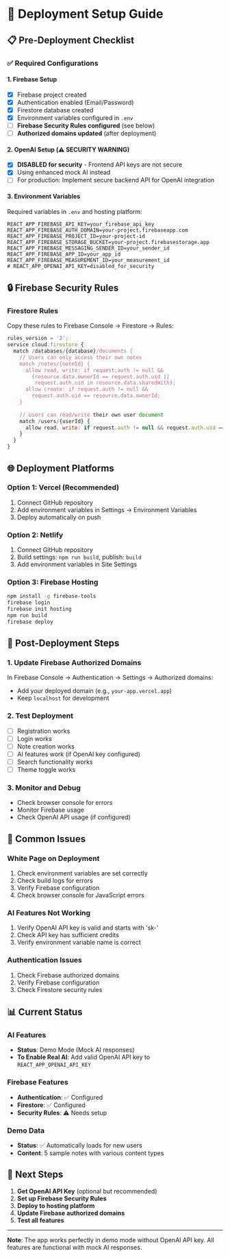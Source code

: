 # 🚀 Deployment Setup Guide

## 📋 Pre-Deployment Checklist

### ✅ Required Configurations

#### 1. Firebase Setup
- [x] Firebase project created
- [x] Authentication enabled (Email/Password)
- [x] Firestore database created
- [x] Environment variables configured in `.env`
- [ ] **Firebase Security Rules configured** (see below)
- [ ] **Authorized domains updated** (after deployment)

#### 2. OpenAI Setup (⚠️ SECURITY WARNING)
- [x] **DISABLED for security** - Frontend API keys are not secure
- [x] Using enhanced mock AI instead
- [ ] For production: Implement secure backend API for OpenAI integration

#### 3. Environment Variables
Required variables in `.env` and hosting platform:
```
REACT_APP_FIREBASE_API_KEY=your_firebase_api_key
REACT_APP_FIREBASE_AUTH_DOMAIN=your-project.firebaseapp.com
REACT_APP_FIREBASE_PROJECT_ID=your-project-id
REACT_APP_FIREBASE_STORAGE_BUCKET=your-project.firebasestorage.app
REACT_APP_FIREBASE_MESSAGING_SENDER_ID=your_sender_id
REACT_APP_FIREBASE_APP_ID=your_app_id
REACT_APP_FIREBASE_MEASUREMENT_ID=your_measurement_id
# REACT_APP_OPENAI_API_KEY=disabled_for_security
```

## 🔒 Firebase Security Rules

### Firestore Rules
Copy these rules to Firebase Console → Firestore → Rules:

```javascript
rules_version = '2';
service cloud.firestore {
  match /databases/{database}/documents {
    // Users can only access their own notes
    match /notes/{noteId} {
      allow read, write: if request.auth != null && 
        (resource.data.ownerId == request.auth.uid || 
         request.auth.uid in resource.data.sharedWith);
      allow create: if request.auth != null && 
        request.auth.uid == resource.data.ownerId;
    }
    
    // Users can read/write their own user document
    match /users/{userId} {
      allow read, write: if request.auth != null && request.auth.uid == userId;
    }
  }
}
```

## 🌐 Deployment Platforms

### Option 1: Vercel (Recommended)
1. Connect GitHub repository
2. Add environment variables in Settings → Environment Variables
3. Deploy automatically on push

### Option 2: Netlify
1. Connect GitHub repository
2. Build settings: `npm run build`, publish: `build`
3. Add environment variables in Site Settings

### Option 3: Firebase Hosting
```bash
npm install -g firebase-tools
firebase login
firebase init hosting
npm run build
firebase deploy
```

## 🔧 Post-Deployment Steps

### 1. Update Firebase Authorized Domains
In Firebase Console → Authentication → Settings → Authorized domains:
- Add your deployed domain (e.g., `your-app.vercel.app`)
- Keep `localhost` for development

### 2. Test Deployment
- [ ] Registration works
- [ ] Login works
- [ ] Note creation works
- [ ] AI features work (if OpenAI key configured)
- [ ] Search functionality works
- [ ] Theme toggle works

### 3. Monitor and Debug
- Check browser console for errors
- Monitor Firebase usage
- Check OpenAI API usage (if configured)

## 🚨 Common Issues

### White Page on Deployment
1. Check environment variables are set correctly
2. Check build logs for errors
3. Verify Firebase configuration
4. Check browser console for JavaScript errors

### AI Features Not Working
1. Verify OpenAI API key is valid and starts with 'sk-'
2. Check API key has sufficient credits
3. Verify environment variable name is correct

### Authentication Issues
1. Check Firebase authorized domains
2. Verify Firebase configuration
3. Check Firestore security rules

## 📊 Current Status

### AI Features
- **Status**: Demo Mode (Mock AI responses)
- **To Enable Real AI**: Add valid OpenAI API key to `REACT_APP_OPENAI_API_KEY`

### Firebase Features
- **Authentication**: ✅ Configured
- **Firestore**: ✅ Configured
- **Security Rules**: ⚠️ Needs setup

### Demo Data
- **Status**: ✅ Automatically loads for new users
- **Content**: 5 sample notes with various content types

## 🎯 Next Steps

1. **Get OpenAI API Key** (optional but recommended)
2. **Set up Firebase Security Rules**
3. **Deploy to hosting platform**
4. **Update Firebase authorized domains**
5. **Test all features**

---

**Note**: The app works perfectly in demo mode without OpenAI API key. All features are functional with mock AI responses.
